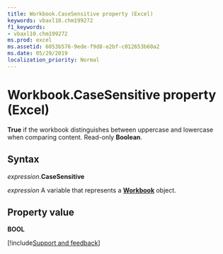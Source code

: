 ```yaml
---
title: Workbook.CaseSensitive property (Excel)
keywords: vbaxl10.chm199272
f1_keywords:
- vbaxl10.chm199272
ms.prod: excel
ms.assetid: 6053b576-9ede-f9d8-e2bf-c012653b60a2
ms.date: 05/29/2019
localization_priority: Normal
---
```



# Workbook.CaseSensitive property (Excel)

**True** if the workbook distinguishes between uppercase and lowercase when comparing content. Read-only **Boolean**.


## Syntax

_expression_.**CaseSensitive**

_expression_ A variable that represents a **[Workbook](Excel.Workbook.md)** object.


## Property value

**BOOL**




[!include[Support and feedback](~/includes/feedback-boilerplate.md)]